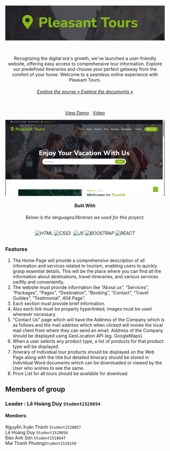 ![Tên thay thế](./public/img/Logo.png)

</a>
<br  />

<div  align="center">

</a>
<p align="center">
Recognizing the digital era's growth, we've launched a user-friendly website, offering easy access to comprehensive tour information. Explore our predefined itineraries and choose your perfect getaway from the comfort of your home. Welcome to a seamless online experience with Pleasant Tours.</p>

###### <p align="center">[Explore the sourse » ](https://github.com/Nguyenthanhgit/pleasant-tour-project-group-5) [Explore the documents » ](https://github.com/Nguyenthanhgit/pleasant-tour-project-group-5/tree/master/Documents)

 </p>

<br  /><a  href="https://pleasant-tour-project-group-5.vercel.app/" target="_blank">View Demo</a> . <a  href="https://youtu.be/" target="_blank">Video</a>

</div>

![Tên thay thế](./public/img/Homeview.png)

#### <div align="center">Built With</div>

###### <div align="center">Below is the languages/libraries we used for this project:</div>

###### <div align="center">![HTML]&nbsp;![CSS3] &nbsp;![JS]&nbsp;![BOOSTRAP]&nbsp;![REACT]

</div>

<div  align="left">

### Features </br>

<ol>
<li>
The Home Page will provide a comprehensive description of all information and services related to tourism, enabling users to quickly grasp essential details. This will be the place where you can find all the information about destinations, travel itineraries, and various services swiftly and conveniently.
</br>
</li>
<li>
The website must provide information like “About us”, “Services”,
“Packages”, "Pages", "Destination", “Booking”, “Contact”, “Travel Guildes”,
”Testimonial”, 404 Page”.
 </br>
</li>
<li>
 Each section must provide brief information.
</br>
</li>
<li>
Also each link must be properly hyperlinked, images must be used wherever
necessary.
</br>
</li>
<li>
“Contact Us” page which will have the Address of the Company which is as follows and the mail address which when clicked will invoke the local mail client from where they can send an email. Address of the Company should be displayed using GeoLocation API (eg. GoogleMaps).

</br>
</li>
<li>
When a user selects any product type, a list of products for that product type will be displayed.
</br>
</li>
<li>
Itinerary of individual tour products should be displayed on the Web Page along with the title but detailed itinerary should be stored in Individual Word documents which can be downloaded or viewed by the User who wishes to see the same.
</br>
</li>
<li>
Price List for all tours should be available for download.
</br>
</li>
</ol>

## Members of group

### Leader : Lê Hoàng Duy `Student1528054`

#### Members:

Nguyễn Xuân Thành `Student1528057` </br>
Lê Hoàng Duy `Student1528054` </br>
Đào Anh Sơn `Student1518647` </br>
Mai Thanh Phương`Student1526159` </br>

[HTML]: https://img.shields.io/badge/HTML5-E34F26?style=for-the-badge&logo=html5&logoColor=white
[CSS3]: https://img.shields.io/badge/CSS3-1572B6?style=for-the-badge&logo=css3&logoColor=white
[JS]: https://img.shields.io/badge/JavaScript-F7DF1E?style=for-the-badge&logo=javascript&logoColor=black
[BOOSTRAP]: https://img.shields.io/badge/Bootstrap-563D7C?style=for-the-badge&logo=bootstrap&logoColor=white
[REACT]: https://img.shields.io/badge/React-20232A?style=for-the-badge&logo=react&logoColor=61DAFB
